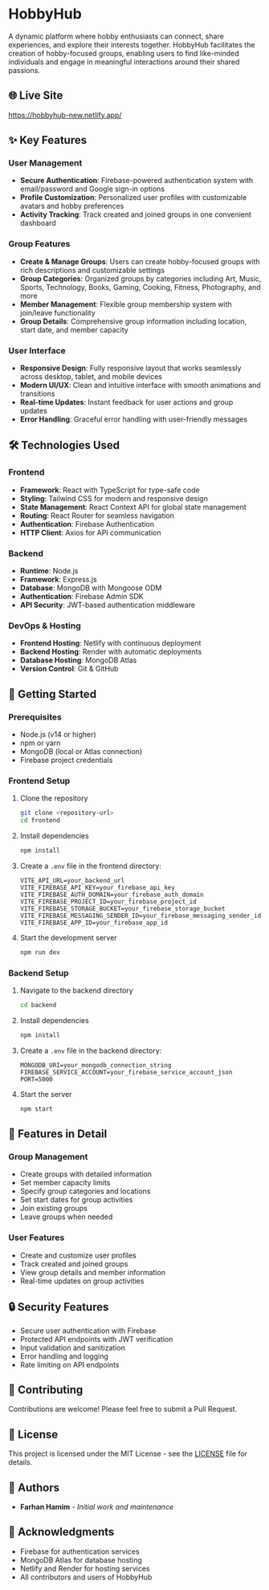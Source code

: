 # HobbyHub

A dynamic platform where hobby enthusiasts can connect, share experiences, and explore their interests together. HobbyHub facilitates the creation of hobby-focused groups, enabling users to find like-minded individuals and engage in meaningful interactions around their shared passions.

## 🌐 Live Site

https://hobbyhub-new.netlify.app/


## ✨ Key Features

### User Management
- **Secure Authentication**: Firebase-powered authentication system with email/password and Google sign-in options
- **Profile Customization**: Personalized user profiles with customizable avatars and hobby preferences
- **Activity Tracking**: Track created and joined groups in one convenient dashboard

### Group Features
- **Create & Manage Groups**: Users can create hobby-focused groups with rich descriptions and customizable settings
- **Group Categories**: Organized groups by categories including Art, Music, Sports, Technology, Books, Gaming, Cooking, Fitness, Photography, and more
- **Member Management**: Flexible group membership system with join/leave functionality
- **Group Details**: Comprehensive group information including location, start date, and member capacity

### User Interface
- **Responsive Design**: Fully responsive layout that works seamlessly across desktop, tablet, and mobile devices
- **Modern UI/UX**: Clean and intuitive interface with smooth animations and transitions
- **Real-time Updates**: Instant feedback for user actions and group updates
- **Error Handling**: Graceful error handling with user-friendly messages

## 🛠️ Technologies Used

### Frontend
- **Framework**: React with TypeScript for type-safe code
- **Styling**: Tailwind CSS for modern and responsive design
- **State Management**: React Context API for global state management
- **Routing**: React Router for seamless navigation
- **Authentication**: Firebase Authentication
- **HTTP Client**: Axios for API communication

### Backend
- **Runtime**: Node.js
- **Framework**: Express.js
- **Database**: MongoDB with Mongoose ODM
- **Authentication**: Firebase Admin SDK
- **API Security**: JWT-based authentication middleware

### DevOps & Hosting
- **Frontend Hosting**: Netlify with continuous deployment
- **Backend Hosting**: Render with automatic deployments
- **Database Hosting**: MongoDB Atlas
- **Version Control**: Git & GitHub

## 🚀 Getting Started

### Prerequisites
- Node.js (v14 or higher)
- npm or yarn
- MongoDB (local or Atlas connection)
- Firebase project credentials

### Frontend Setup
1. Clone the repository
   ```bash
   git clone <repository-url>
   cd frontend
   ```

2. Install dependencies
   ```bash
   npm install
   ```

3. Create a `.env` file in the frontend directory:
   ```env
   VITE_API_URL=your_backend_url
   VITE_FIREBASE_API_KEY=your_firebase_api_key
   VITE_FIREBASE_AUTH_DOMAIN=your_firebase_auth_domain
   VITE_FIREBASE_PROJECT_ID=your_firebase_project_id
   VITE_FIREBASE_STORAGE_BUCKET=your_firebase_storage_bucket
   VITE_FIREBASE_MESSAGING_SENDER_ID=your_firebase_messaging_sender_id
   VITE_FIREBASE_APP_ID=your_firebase_app_id
   ```

4. Start the development server
   ```bash
   npm run dev
   ```

### Backend Setup
1. Navigate to the backend directory
   ```bash
   cd backend
   ```

2. Install dependencies
   ```bash
   npm install
   ```

3. Create a `.env` file in the backend directory:
   ```env
   MONGODB_URI=your_mongodb_connection_string
   FIREBASE_SERVICE_ACCOUNT=your_firebase_service_account_json
   PORT=5000
   ```

4. Start the server
   ```bash
   npm start
   ```

## 📱 Features in Detail

### Group Management
- Create groups with detailed information
- Set member capacity limits
- Specify group categories and locations
- Set start dates for group activities
- Join existing groups
- Leave groups when needed

### User Features
- Create and customize user profiles
- Track created and joined groups
- View group details and member information
- Real-time updates on group activities

## 🔒 Security Features

- Secure user authentication with Firebase
- Protected API endpoints with JWT verification
- Input validation and sanitization
- Error handling and logging
- Rate limiting on API endpoints

## 🤝 Contributing

Contributions are welcome! Please feel free to submit a Pull Request.

## 📄 License

This project is licensed under the MIT License - see the [LICENSE](LICENSE) file for details.

## 👥 Authors

- **Farhan Hamim** - *Initial work and maintenance*

## 🙏 Acknowledgments

- Firebase for authentication services
- MongoDB Atlas for database hosting
- Netlify and Render for hosting services
- All contributors and users of HobbyHub
